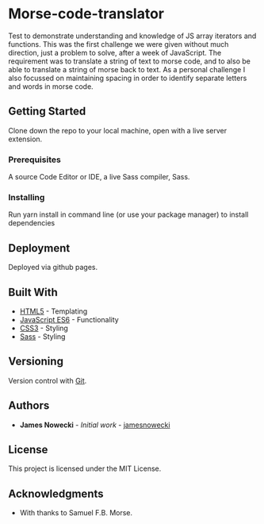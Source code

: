 # Morse-code-translator

Test to demonstrate understanding and knowledge of JS array iterators and functions. This was the first challenge we were given without much direction, just a problem to solve, after a week of JavaScript. The requirement was to translate a string of text to morse code, and to also be able to translate a string of morse back to text. As a personal challenge I also focussed on maintaining spacing in order to identify separate letters and words in morse code.

## Getting Started

Clone down the repo to your local machine, open with a live server extension.

### Prerequisites

A source Code Editor or IDE, a live Sass compiler, Sass.

### Installing

Run yarn install in command line (or use your package manager) to install dependencies

## Deployment

Deployed via github pages.

## Built With

* [HTML5](https://developer.mozilla.org/en-US/docs/Web/Guide/HTML/HTML5) - Templating
* [JavaScript ES6](https://www.w3schools.com/js/js_es6.asp) - Functionality
* [CSS3](https://developer.mozilla.org/en-US/docs/Archive/CSS3) - Styling
* [Sass](https://sass-lang.com/) - Styling

## Versioning

Version control with [Git](https://git-scm.com/).  

## Authors

* **James Nowecki** - *Initial work* - [jamesnowecki](https://github.com/jamesnowecki)

## License

This project is licensed under the MIT License.

## Acknowledgments

* With thanks to Samuel F.B. Morse.